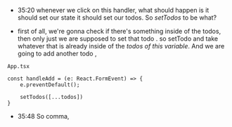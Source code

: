 
- 35:20
whenever we click on this handler,
what should happen is it should set our state
it should set our todos. So *setTodos* 
to be what?

- first of all, we're gonna check if there's something
inside of the todos, 
then only just we are supposed to set that todo .
so setTodo and take whatever that is already inside of
the *todos of this variable*. And we are going to add
another todo , 

```tsx
App.tsx

const handleAdd = (e: React.FormEvent) => {
    e.preventDefault();

    setTodos([...todos])
}

```

- 35:48 
So comma, 
